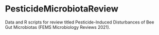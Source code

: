 # PesticideMicrobiotaReview

Data and R scripts for review titled Pesticide-Induced Disturbances of Bee Gut Microbiotas (FEMS Microbiology Reviews 2021).
